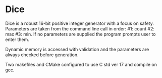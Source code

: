 <h1>Dice</h1>

<p>Dice is a robust 16-bit positive integer generator with a focus on safety. Parameters are taken from the command line call in order: #1: count #2: max #3: min. If no parameters are supplied the program prompts user to enter them.</p>

<p>Dynamic memory is accessed with validation and the parameters are always checked before generation.</p>

<p>Two makefiles and CMake configured to use C std ver 17 and compile on gcc.</p>
